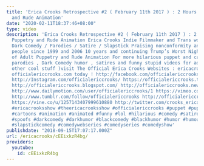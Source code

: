```yaml
---
title: 'Erica Crooks Retrospective #2 ( February 11th 2017 ) : 2 Hours of Adult Puppetry
  and Rude Animation'
date: "2020-02-11T18:37:46+08:00"
type: video
description: 'Erica Crooks Retrospective #2 ( February 11th 2017 ) : 2 Hours of Adult
  Puppetry and Rude Animation Erica Crooks Indie Filmmaker and Trans woman lesbian
  Dark Comedy / Parodies / Satire / Slapstick Praising nonconformity and mocking serious
  people since 1999 and 2006 10 years and continuing Trump’s Worst Nightmare 2 Hours
  of Adult Puppetry and Rude Animation For more hilarious puppet and cartoon animation
  parodies , Dark Comedy humor , satires and funny stupid videos for adults ( and
  other cool stuff )visit The Official Erica Crooks Websites : ericacrooks.com and
  officialericcrooks.com today ! http://facebook.com/officialericcrooks http://youtube.com/user/officialericcrooks
  http://Instagram.com/officialericcrooks/ https://officialericcrooks.tumblr.com/
  http://officialericcrooks.blogspot.com/ http://officialericcrooks.newgrounds.com/follow
  http://www.dailymotion.com/user/officialericcrooks/1 https://vimeo.com/officialericcrooks
  http://www.tumblr.com/follow/officialericcrooks http://officialericcrooks.newgrounds.com
  https://vine.co/u/1257143407999610880 http://twitter.com/crooks_erica #ericacrooks
  #ericacrooksshow #theericacrooksshow #officialericcrooks #puppet #puppets #cartoon
  #cartoons #animation #animated #funny #lol #hilarious #comedy #satire #parody #parodies
  #spoofs #darkcomedy #darkhumor #blackcomedy #blackhumor #humor #humour #slapstick
  #slapstickcomedy #comedywebseries #comedyseries #comedyshow'
publishdate: "2018-09-15T17:07:17.000Z"
url: /ericacrooks/cEEixkzR4bg/
providers:
  youtube:
    id: cEEixkzR4bg
---
```


